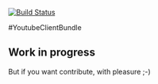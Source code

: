 [![Build Status](https://travis-ci.org/oliviermar/YoutubeClient.svg?branch=master)](https://travis-ci.org/oliviermar/YoutubeClient)

#YoutubeClientBundle

## Work in progress

But if you want contribute, with pleasure ;-)

